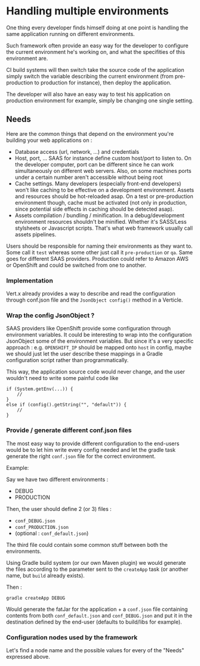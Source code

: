 # Handling multiple environments

One thing every developer finds himself doing at one point is handling the same application running on different environments.

Such framework often provide an easy way for the developer to configure the current environment he's working on, and what the specifities of this environment are.

CI build systems will then switch take the source code of the application simply switch the variable describing the current environment (from pre-production to production for instance), then deploy the application.

The developer will also have an easy way to test his application on production environment for example, simply be changing one single setting.


## Needs

Here are the common things that depend on the environment you're building your web applications on : 

* Database access (url, network, ...) and credentials
* Host, port, ... SAAS for instance define custom host/port to listen to. On the developer computer, port can be different since he can work simultaneously on different web servers. Also, on some machines ports under a certain number aren't accessible without being root
* Cache settings. Many developers (especially front-end developers) won't like caching to be effective on a development environment. Assets and resources should be hot-reloaded asap. On a test or pre-production environment though, cache must be activated (not only in production, since potential side effects in caching should be detected asap).
* Assets compilation / bundling / minification. In a debug/development environment resources shouldn't be minified. Whether it's SASS/Less stylsheets or Javascript scripts. That's what web framework usually call assets pipelines.

Users should be responsible for naming their environments as they want to. Some call it `test` whereas some other just call it `pre-production` or `qa`. Same goes for different SAAS providers. Production could refer to Amazon AWS or OpenShift and could be switched from one to another.

### Implementation

Vert.x already provides a way to describe and read the configuration through conf.json file and the `JsonObject config()` method in a Verticle.

### Wrap the config JsonObject ?

SAAS providers like OpenShift provide some configuration through environment variables. It could be interesting to wrap into the configuration JsonObject some of the environment variables. But since it's a very specific approach : e.g. `OPENSHIFT_IP` should be mapped onto `host` in config, maybe we should just let the user describe these mappings in a Gradle configuration script rather than programmatically.

This way, the application source code would never change, and the user wouldn't need to write some painful code like 
```
if (System.getEnv(...)) {
    //
} 
else if (config().getString("", "default")) {
    // 
}
```

### Provide / generate different conf.json files

The most easy way to provide different configuration to the end-users would be to let him write every config needed and let the gradle task generate the right `conf.json` file for the correct environment.

Example:

Say we have two different environments : 

* DEBUG
* PRODUCTION

Then, the user should define 2 (or 3) files : 

* `conf_DEBUG.json`
* `conf_PRODUCTION.json`
* (optional : `conf_default.json`)

The third file could contain some common stuff between both the environments.

Using Gradle build system (or our own Maven plugin) we would generate the files according to the parameter sent to the `createApp` task (or another name, but `build` already exists).


Then : 

```
gradle createApp DEBUG
```

Would generate the fatJar for the application + a `conf.json` file containing contents from both `conf_default.json` and `conf_DEBUG.json` and put it in the destination defined by the end-user (defaults to build/libs for example).

### Configuration nodes used by the framework

Let's find a node name and the possible values for every of the "Needs" expressed above.